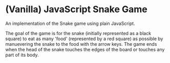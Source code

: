 # (Vanilla) JavaScript Snake Game

An implementation of the Snake game using plain JavaScript.

The goal of the game is for the snake (initially represented as a black square) to eat as many 'food' (represented by a red square) as possible by manuevering the snake to the food with the arrow keys. The game ends when the head of the snake touches the edges of the board or touches any part of its body.